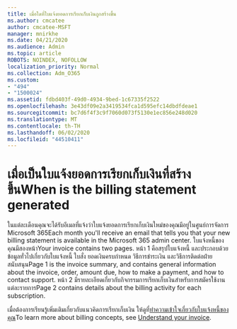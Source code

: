 ```yaml
---
title: เมื่อใดที่ใบแจ้งยอดการเรียกเก็บเงินถูกสร้างขึ้น
ms.author: cmcatee
author: cmcatee-MSFT
manager: mnirkhe
ms.date: 04/21/2020
ms.audience: Admin
ms.topic: article
ROBOTS: NOINDEX, NOFOLLOW
localization_priority: Normal
ms.collection: Adm_O365
ms.custom:
- "494"
- "1500024"
ms.assetid: fdbd403f-49d0-4934-9bed-1c67335f2522
ms.openlocfilehash: 3e43df09e2a3419534fca1d595efc14dbdfdeae1
ms.sourcegitcommit: bc7d6f4f3c9f7060d073f5130e1ec856e248d020
ms.translationtype: MT
ms.contentlocale: th-TH
ms.lasthandoff: 06/02/2020
ms.locfileid: "44510411"
---
```

# <a name="when-is-the-billing-statement-generated"></a><span data-ttu-id="66ed3-102">เมื่อเป็นใบแจ้งยอดการเรียกเก็บเงินที่สร้างขึ้น</span><span class="sxs-lookup"><span data-stu-id="66ed3-102">When is the billing statement generated</span></span>

<span data-ttu-id="66ed3-103">ในแต่ละเดือนคุณจะได้รับอีเมลที่แจ้งว่าใบแจ้งยอดการเรียกเก็บเงินใหม่ของคุณมีอยู่ในศูนย์การจัดการ Microsoft 365</span><span class="sxs-lookup"><span data-stu-id="66ed3-103">Each month you'll receive an email that tells you that your new billing statement is available in the Microsoft 365 admin center.</span></span> <span data-ttu-id="66ed3-104">ใบแจ้งหนี้ของคุณมีสองหน้า</span><span class="sxs-lookup"><span data-stu-id="66ed3-104">Your invoice contains two pages.</span></span> <span data-ttu-id="66ed3-105">หน้า 1 คือสรุปใบแจ้งหนี้ และประกอบด้วยข้อมูลทั่วไปเกี่ยวกับใบแจ้งหนี้ ใบสั่ง ยอดเงินครบกําหนด วิธีการชําระเงิน และวิธีการติดต่อฝ่ายสนับสนุน</span><span class="sxs-lookup"><span data-stu-id="66ed3-105">Page 1 is the invoice summary, and contains general information about the invoice, order, amount due, how to make a payment, and how to contact support.</span></span> <span data-ttu-id="66ed3-106">หน้า 2 มีรายละเอียดเกี่ยวกับกิจกรรมการเรียกเก็บเงินสําหรับการสมัครใช้งานแต่ละรายการ</span><span class="sxs-lookup"><span data-stu-id="66ed3-106">Page 2 contains details about the billing activity for each subscription.</span></span>
  
<span data-ttu-id="66ed3-107">เมื่อต้องการเรียนรู้เพิ่มเติมเกี่ยวกับแนวคิดการเรียกเก็บเงิน ให้ดูที่[ทําความเข้าใจเกี่ยวกับใบแจ้งหนี้ของคุณ](https://docs.microsoft.com/microsoft-365/commerce/billing-and-payments/understand-your-invoice2)</span><span class="sxs-lookup"><span data-stu-id="66ed3-107">To learn more about billing concepts, see [Understand your invoice](https://docs.microsoft.com/microsoft-365/commerce/billing-and-payments/understand-your-invoice2).</span></span>